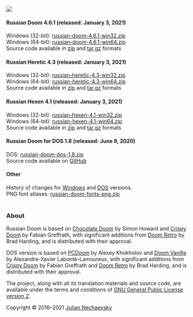 ![](https://jnechaevsky.github.io/projects/rusdoom/files/russian_doom_git.png)

#### Russian Doom 4.6.1 (released: January 3, 2021)

Windows (32-bit): [russian-doom-4.6.1-win32.zip](https://github.com/JNechaevsky/russian-doom/releases/download/4.6.1/russian-doom-4.6.1-win32.zip)<br />
Windows (64-bit): [russian-doom-4.6.1-win64.zip](https://github.com/JNechaevsky/russian-doom/releases/download/4.6.1/russian-doom-4.6.1-win64.zip)<br />
Source code available in [zip](https://github.com/JNechaevsky/russian-doom/archive/4.6.1.zip) and [tar.gz](https://github.com/JNechaevsky/russian-doom/archive/4.6.1.tar.gz) formats<br />

#### Russian Heretic 4.3 (released: January 3, 2021)

Windows (32-bit): [russian-heretic-4.3-win32.zip](https://github.com/JNechaevsky/russian-doom/releases/download/heretic-4.3/russian-heretic-4.3-win32.zip)<br />
Windows (64-bit): [russian-heretic-4.3-win64.zip](https://github.com/JNechaevsky/russian-doom/releases/download/heretic-4.3/russian-heretic-4.3-win64.zip)<br />
Source code available in [zip](https://github.com/JNechaevsky/russian-doom/archive/heretic-4.3.zip) and [tar.gz](https://github.com/JNechaevsky/russian-doom/archive/heretic-4.3.tar.gz) formats<br />

#### Russian Hexen 4.1 (released: January 3, 2021)

Windows (32-bit): [russian-hexen-4.1-win32.zip](https://github.com/JNechaevsky/russian-doom/releases/download/hexen-4.1/russian-hexen-4.1-win32.zip)<br />
Windows (64-bit): [russian-hexen-4.1-win64.zip](https://github.com/JNechaevsky/russian-doom/releases/download/hexen-4.1/russian-hexen-4.1-win64.zip)<br />
Source code available in [zip](https://github.com/JNechaevsky/russian-doom/archive/hexen-4.1.zip) and [tar.gz](https://github.com/JNechaevsky/russian-doom/archive/hexen-4.1.tar.gz) formats<br />

#### Russian Doom for DOS 1.8 (released: June 9, 2020)

DOS: [russian-doom-dos-1.8.zip](https://github.com/JNechaevsky/russian-doom/releases/download/dos-1.8/russian-doom-dos-1.8.zip)<br />
Source code available on [GitHub](https://github.com/JNechaevsky/russian-doom/tree/master/src_dos)

#### Other

History of changes for [Windows](https://jnechaevsky.github.io/projects/rusdoom/files/changelog_eng.html) and [DOS](https://jnechaevsky.github.io/projects/rusdoom/files/changelog_dos_rus.html) versions.<br />
PNG font atlases: [russian-doom-fonts-png.zip](https://jnechaevsky.github.io/projects/rusdoom/files/russian-doom-fonts-png.zip)<br /><br />

### About

Russian Doom is based on [Chocolate Doom](https://www.chocolate-doom.org) by Simon Howard and [Crispy Doom](http://fabiangreffrath.github.io/crispy-doom) by Fabian Greffrath, with significant additions from [Doom Retro](http://doomretro.com) by Brad Harding, and is distributed with their approval.

DOS version is based on [PCDoom](https://github.com/nukeykt/PCDoom-v2) by Alexey Khokholov and [Doom Vanille](https://github.com/AXDOOMER/doom-vanille) by Alexandre-Xavier Labonté-Lamoureux, with significant additions from [Crispy Doom](http://fabiangreffrath.github.io/crispy-doom) by Fabian Greffrath and [Doom Retro](http://doomretro.com) by Brad Harding, and is distributed with their approval. 

The project, along with all its translation materials and source code, are available under the terms and conditions of [GNU General Public License version 2](https://github.com/JNechaevsky/russian-doom/blob/master/LICENSE.txt).

Copyright &copy; 2016&ndash;2021 [Julian Nechaevsky](https://jnechaevsky.github.io/author.html)
